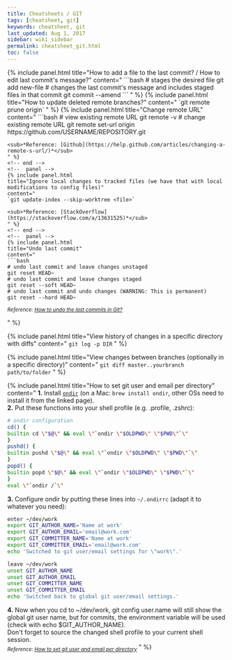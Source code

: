 ```yaml
---
title: Cheatsheets / GIT
tags: [cheatsheet, git]
keywords: cheatsheet, git
last_updated: Aug 1, 2017
sidebar: wiki_sidebar
permalink: cheatsheet_git.html
toc: false
---
```


<div class="panel-group">
<!--  panel -->
{% include panel.html
title="How to add a file to the last commit? / How to edit last commit's message?"
content="
```bash
# stages the desired file
git add new-file
# changes the last commit's message and includes staged files in that commit
git commit --amend
```
" %}
<!-- end -->
<!--  panel -->
{% include panel.html
title="How to update deleted remote branches?"
content="
`git remote prune origin`
" %}
<!-- end -->
<!--  panel -->
{% include panel.html
title="Change remote URL"
content="
```bash
# view existing remote URL
git remote -v
# change existing remote URL
git remote set-url origin https://github.com/USERNAME/REPOSITORY.git

```
<sub>*Reference: [Github](https://help.github.com/articles/changing-a-remote-s-url/)*</sub>
" %}
<!-- end -->
<!--  panel -->
{% include panel.html
title="Ignore local changes to tracked files (we have that with local modifications to config files)"
content="
`git update-index --skip-worktree <file>`

<sub>*Reference: [StackOverflow](https://stackoverflow.com/a/13631525)*</sub>
" %}
<!-- end -->
<!--  panel -->
{% include panel.html
title="Undo last commit"
content="
```bash
# undo last commit and leave changes unstaged
git reset HEAD~
# undo last commit and leave changes staged
git reset --soft HEAD~
# undo last commit and undo changes (WARNING: This is permanent)
git reset --hard HEAD~
```
<sub>*Reference: [How to undo the last commits in Git?](https://stackoverflow.com/questions/927358/how-to-undo-the-last-commits-in-git)*</sub>

" %}
<!-- end -->


<!--  panel -->
{% include panel.html
title="View history of changes in a specific directory with diffs"
content="
`git log -p DIR`
" %}
<!-- end -->
<!--  panel -->
{% include panel.html
title="View changes between branches (optionally in a specific directory)"
content="
`git diff master..yourbranch path/to/folder`
" %}
<!-- end -->
<!--  panel -->
{% include panel.html
title="How to set git user and email per directory"
content="
**1.** Install [`ondir`](http://swapoff.org/ondir.html) (on a Mac: `brew install ondir`, other OSs need to install it from the linked page).  
**2.** Put these functions into your shell profile (e.g. .profile, .zshrc):

```bash
# ondir configuration
cd() {
builtin cd \"$@\" && eval \"`ondir \"$OLDPWD\" \"$PWD\"`\"
}
pushd() {
builtin pushd \"$@\" && eval \"`ondir \"$OLDPWD\" \"$PWD\"`\"
}
popd() {
builtin popd \"$@\" && eval \"`ondir \"$OLDPWD\" \"$PWD\"`\"
}
eval \"`ondir /`\"
```
**3.** Configure ondir by putting these lines into `~/.ondirrc` (adapt it to whatever you need):

```bash
enter ~/dev/work
export GIT_AUTHOR_NAME='Name at work'
export GIT_AUTHOR_EMAIL='email@work.com'
export GIT_COMMITTER_NAME='Name at work'
export GIT_COMMITTER_EMAIL='email@work.com'
echo 'Switched to git user/email settings for \"work\".'

leave ~/dev/work
unset GIT_AUTHOR_NAME
unset GIT_AUTHOR_EMAIL
unset GIT_COMMITTER_NAME
unset GIT_COMMITTER_EMAIL
echo 'Switched back to global git user/email settings.'
```
**4.** Now when you cd to ~/dev/work, git config user.name will still show the global git user name, but for commits, the environment variable will be used (check with echo $GIT_AUTHOR_NAME).  
Don't forget to source the changed shell profile to your current shell session.  
<sub>*Reference: [How to set git user and email per directory](https://makandracards.com/makandra/19549-how-to-set-git-user-and-email-per-directory)*</sub>
" %}
<!-- end -->
</div>
